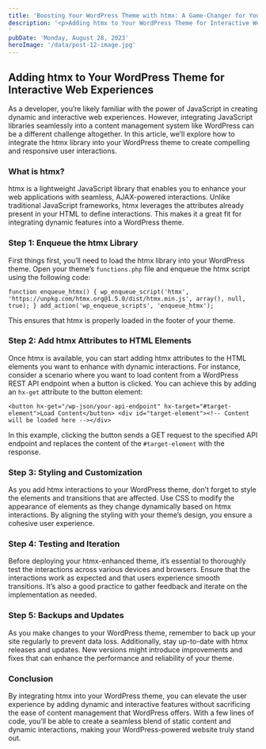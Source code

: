 ```yaml
---
title: 'Boosting Your WordPress Theme with htmx: A Game-Changer for Your Website'
description: '<p>Adding htmx to Your WordPress Theme for Interactive Web Experiences As a developer, you&#8217;re likely familiar with the power of JavaScript in creating dynamic and interactive web experiences. However, integrating JavaScript libraries seamlessly into a content management system like WordPress can be a different challenge altogether. In this article, we&#8217;ll explore how to integrate the [&hellip;]</p>
'
pubDate: 'Monday, August 28, 2023'
heroImage: '/data/post-12-image.jpg'
---
```



<h2 class="wp-block-heading"><strong>Adding htmx to Your WordPress Theme for Interactive Web Experiences</strong></h2>



<p>As a developer, you&#8217;re likely familiar with the power of JavaScript in creating dynamic and interactive web experiences. However, integrating JavaScript libraries seamlessly into a content management system like WordPress can be a different challenge altogether. In this article, we&#8217;ll explore how to integrate the htmx library into your WordPress theme to create compelling and responsive user interactions.</p>



<h3 class="wp-block-heading"><strong>What is htmx?</strong></h3>



<p>htmx is a lightweight JavaScript library that enables you to enhance your web applications with seamless, AJAX-powered interactions. Unlike traditional JavaScript frameworks, htmx leverages the attributes already present in your HTML to define interactions. This makes it a great fit for integrating dynamic features into a WordPress theme.</p>



<h3 class="wp-block-heading"><strong>Step 1: Enqueue the htmx Library</strong></h3>



<p>First things first, you&#8217;ll need to load the htmx library into your WordPress theme. Open your theme&#8217;s <code>functions.php</code> file and enqueue the htmx script using the following code:</p>



<p><code>function enqueue_htmx() { wp_enqueue_script('htmx', 'https://unpkg.com/htmx.org@1.5.0/dist/htmx.min.js', array(), null, true); } add_action('wp_enqueue_scripts', 'enqueue_htmx');</code></p>



<p>This ensures that htmx is properly loaded in the footer of your theme.</p>



<h3 class="wp-block-heading"><strong>Step 2: Add htmx Attributes to HTML Elements</strong></h3>



<p>Once htmx is available, you can start adding htmx attributes to the HTML elements you want to enhance with dynamic interactions. For instance, consider a scenario where you want to load content from a WordPress REST API endpoint when a button is clicked. You can achieve this by adding an <code>hx-get</code> attribute to the button element:</p>



<p><code>&lt;button hx-get="/wp-json/your-api-endpoint" hx-target="#target-element"&gt;Load Content&lt;/button&gt; &lt;div id="target-element"&gt;&lt;!-- Content will be loaded here --&gt;&lt;/div&gt;</code></p>



<p>In this example, clicking the button sends a GET request to the specified API endpoint and replaces the content of the <code>#target-element</code> with the response.</p>



<h3 class="wp-block-heading"><strong>Step 3: Styling and Customization</strong></h3>



<p>As you add htmx interactions to your WordPress theme, don&#8217;t forget to style the elements and transitions that are affected. Use CSS to modify the appearance of elements as they change dynamically based on htmx interactions. By aligning the styling with your theme&#8217;s design, you ensure a cohesive user experience.</p>



<h3 class="wp-block-heading"><strong>Step 4: Testing and Iteration</strong></h3>



<p>Before deploying your htmx-enhanced theme, it&#8217;s essential to thoroughly test the interactions across various devices and browsers. Ensure that the interactions work as expected and that users experience smooth transitions. It&#8217;s also a good practice to gather feedback and iterate on the implementation as needed.</p>



<h3 class="wp-block-heading"><strong>Step 5: Backups and Updates</strong></h3>



<p>As you make changes to your WordPress theme, remember to back up your site regularly to prevent data loss. Additionally, stay up-to-date with htmx releases and updates. New versions might introduce improvements and fixes that can enhance the performance and reliability of your theme.</p>



<h3 class="wp-block-heading"><strong>Conclusion</strong></h3>



<p>By integrating htmx into your WordPress theme, you can elevate the user experience by adding dynamic and interactive features without sacrificing the ease of content management that WordPress offers. With a few lines of code, you&#8217;ll be able to create a seamless blend of static content and dynamic interactions, making your WordPress-powered website truly stand out.</p>
